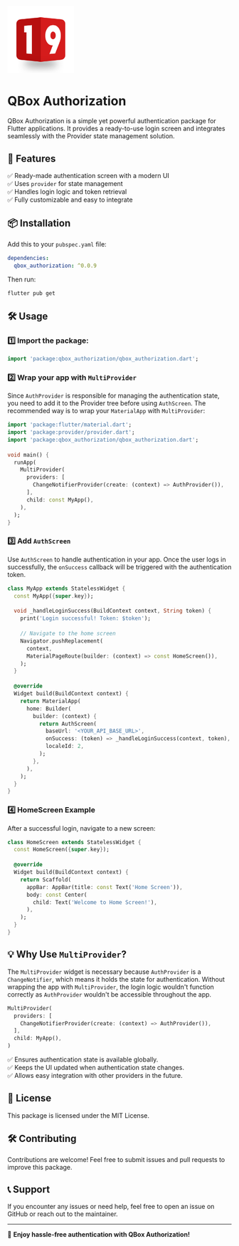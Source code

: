 # <img src="assets/images/logo.png" alt="19" width="150" height="150">

# QBox Authorization

QBox Authorization is a simple yet powerful authentication package for Flutter applications. It provides a ready-to-use login screen and integrates seamlessly with the Provider state management solution.

## 🚀 Features

✅ Ready-made authentication screen with a modern UI  
✅ Uses `provider` for state management  
✅ Handles login logic and token retrieval  
✅ Fully customizable and easy to integrate

## 📦 Installation

Add this to your `pubspec.yaml` file:

```yaml
dependencies:
  qbox_authorization: ^0.0.9
```

Then run:

```sh
flutter pub get
```

## 🛠 Usage

### 1️⃣ Import the package:

```dart
import 'package:qbox_authorization/qbox_authorization.dart';
```

### 2️⃣ Wrap your app with `MultiProvider`

Since `AuthProvider` is responsible for managing the authentication state, you need to add it to the Provider tree before using `AuthScreen`. The recommended way is to wrap your `MaterialApp` with `MultiProvider`:

```dart
import 'package:flutter/material.dart';
import 'package:provider/provider.dart';
import 'package:qbox_authorization/qbox_authorization.dart';

void main() {
  runApp(
    MultiProvider(
      providers: [
        ChangeNotifierProvider(create: (context) => AuthProvider()),
      ],
      child: const MyApp(),
    ),
  );
}
```

### 3️⃣ Add `AuthScreen`

Use `AuthScreen` to handle authentication in your app. Once the user logs in successfully, the `onSuccess` callback will be triggered with the authentication token.

```dart
class MyApp extends StatelessWidget {
  const MyApp({super.key});

  void _handleLoginSuccess(BuildContext context, String token) {
    print('Login successful! Token: $token');

    // Navigate to the home screen
    Navigator.pushReplacement(
      context,
      MaterialPageRoute(builder: (context) => const HomeScreen()),
    );
  }

  @override
  Widget build(BuildContext context) {
    return MaterialApp(
      home: Builder(
        builder: (context) {
          return AuthScreen(
            baseUrl: '<YOUR_API_BASE_URL>',
            onSuccess: (token) => _handleLoginSuccess(context, token),
            localeId: 2,
          );
        },
      ),
    );
  }
}
```

### 4️⃣ HomeScreen Example

After a successful login, navigate to a new screen:

```dart
class HomeScreen extends StatelessWidget {
  const HomeScreen({super.key});

  @override
  Widget build(BuildContext context) {
    return Scaffold(
      appBar: AppBar(title: const Text('Home Screen')),
      body: const Center(
        child: Text('Welcome to Home Screen!'),
      ),
    );
  }
}
```

## 💡 Why Use `MultiProvider`?

The `MultiProvider` widget is necessary because `AuthProvider` is a `ChangeNotifier`, which means it holds the state for authentication. Without wrapping the app with `MultiProvider`, the login logic wouldn't function correctly as `AuthProvider` wouldn't be accessible throughout the app.

```dart
MultiProvider(
  providers: [
    ChangeNotifierProvider(create: (context) => AuthProvider()),
  ],
  child: MyApp(),
)
```

✅ Ensures authentication state is available globally.  
✅ Keeps the UI updated when authentication state changes.  
✅ Allows easy integration with other providers in the future.

## 📜 License

This package is licensed under the MIT License.

## 🛠 Contributing

Contributions are welcome! Feel free to submit issues and pull requests to improve this package.

## 📞 Support

If you encounter any issues or need help, feel free to open an issue on GitHub or reach out to the maintainer.

---

🚀 **Enjoy hassle-free authentication with QBox Authorization!**
